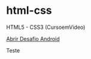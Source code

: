 # html-css
 HTML5 - CSS3 (CursoemVideo)

<a href="https://pontesdesign.github.io/html-css/Modulo%202/desafio2(certo)/android.html">Abrir Desafio Android
</a>

<p>Teste</p>
